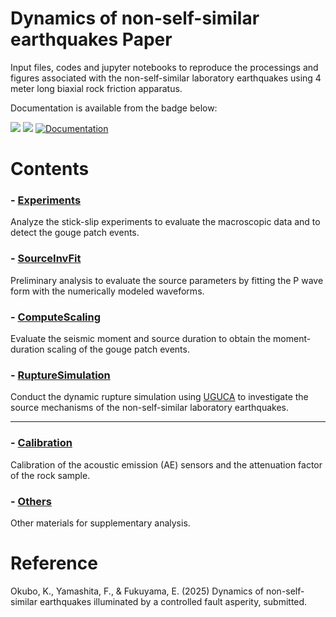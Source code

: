 # Dynamics of non-self-similar earthquakes Paper
Input files, codes and jupyter notebooks to reproduce the processings and figures associated with the non-self-similar laboratory earthquakes using 4 meter long biaxial rock friction apparatus.

Documentation is available from the badge below:

[![](https://img.shields.io/badge/docs-dev-blue.svg)](https://kura-okubo.github.io/4mNonSelfSim_Paper/dev)
[![](https://img.shields.io/badge/docs-stable-blue.svg)](https://kura-okubo.github.io/4mNonSelfSim_Paper/stable)
[![Documentation](https://github.com/kura-okubo/4mNonSelfSim_Paper/actions/workflows/documentation.yml/badge.svg)](https://github.com/kura-okubo/4mNonSelfSim_Paper/actions/workflows/documentation.yml)

# Contents

### - [Experiments](Experiments)
Analyze the stick-slip experiments to evaluate the macroscopic data and to detect the gouge patch events.

### - [SourceInvFit](SourceInvFit)
Preliminary analysis to evaluate the source parameters by fitting the P wave form with the numerically modeled waveforms. 

### - [ComputeScaling](ComputeScaling)
Evaluate the seismic moment and source duration to obtain the moment-duration scaling of the gouge patch events.

### - [RuptureSimulation](RuptureSimulation)
Conduct the dynamic rupture simulation using [UGUCA](https://gitlab.com/uguca/uguca) to investigate the source mechanisms of the non-self-similar laboratory earthquakes.

--- 
### - [Calibration](Calibration)
Calibration of the acoustic emission (AE) sensors and the attenuation factor of the rock sample.

### - [Others](Others)
Other materials for supplementary analysis.

# Reference
Okubo, K., Yamashita, F., & Fukuyama, E. (2025) Dynamics of non-self-similar earthquakes illuminated by a controlled fault asperity, submitted.